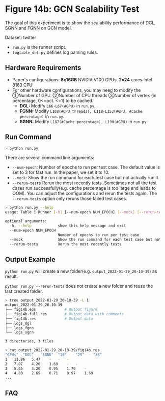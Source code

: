 # Figure 14b:  GCN Scalability Test

The goal of this experiment is to show the scalability performance of DGL, SGNN and FGNN on GCN model.

Dataset: twitter

- `run.py` is the runner script.
- `logtable_def.py` defines log parsing rules.



## Hardware Requirements

- Paper's configurations: **8x16GB** NVIDIA V100 GPUs, **2x24** cores Intel 8163 CPU
- For other hardware configurations, you may need to modify the ①Number of GPU. ②Number of CPU threads ③Number of vertex (in percentage, 0<=pct. <=1) to be cached.
  - **DGL:** Modify `L66-L67(#GPU)` in `run.py`.
  - **FGNN:**  Modify  `L108(#CPU threads), L118-L153(#GPU, #Cache percentage)` in `run.py`.
  - **SGNN:**  Modify  `L187(#Cache percentage), L190(#GPU)` in `run.py`.



## Run Command


```sh
> python run.py
```



There are several command line arguments:

- `--num-epoch`: Number of epochs to run per test case.  The default value is set to 3 for fast run. In the paper, we set it to 10.
- `--mock`: Show the run command for each test case but not actually run it.
- `--rerun-tests` Rerun the most recently tests. Sometimes not all the test cases run successfully(e.g. cache percentage is too large and leads to OOM). You can adjust the configurations and rerun the tests again. The `--rerun-tests` option only reruns those failed test cases.



```sh
> python run.py --help
usage: Table 1 Runner [-h] [--num-epoch NUM_EPOCH] [--mock] [--rerun-tests]

optional arguments:
  -h, --help            show this help message and exit
  --num-epoch NUM_EPOCH
                        Number of epochs to run per test case
  --mock                Show the run command for each test case but not actually run it
  --rerun-tests         Rerun the most recently tests
```





## Output Example

`python run.py` will create a new folder(e.g. `output_2022-01-29_20-10-39`) as result.

`python run.py --rerun-tests`  does not create a new folder and reuse the last created folder.

```sh
> tree output_2022-01-29_20-10-39 -L 1
output_2022-01-29_20-10-39
├── fig14b.eps             # Output figure
├── fig14b-full.res        # Output data with comments
├── fig14b.res             # Output data
├── logs_dgl
├── logs_fgnn
└── logs_sgnn

3 directories, 3 files
```



```sh
> cat output_2022-01-29_20-10-39/fig14b.res
"GPUs"	"DGL"	"SGNN"	"1S"	"2S"	"3S"
1   11.86	5.47	-	-	-
2	7.07	4.26	1.69	-	-
3	5.65	3.20	0.95	1.70	-
4	4.88	2.65	0.71	0.97	1.69
...
```





## FAQ
